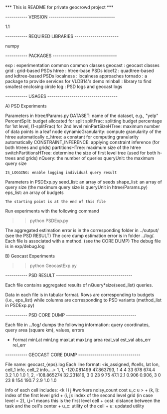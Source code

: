 *** This is README for private geocrowd project ***

----------- VERSION ---------------------------------

1.1

----------- REQUIRED LIBRARIES ----------------------

numpy

----------- PACKAGES --------------------------------

exp
    : experimentation
common
    common classes
geocast
    : geocast classes
grid
    : grid-based PSDs
htree
    : htree-base PSDs
idce12
    : quadtree-based and kdtree-based PSDs
localness
    : localness approaches
tornado
    : a package to provide services for VLDB14's demo
minball
    : library to find smallest enclosing circle
log
    : PSD logs and geocast logs

----------- USAGES -----------------------------------

A) PSD Experiments

Parameters in htree/Params.py
    DATASET: name of the dataset, e.g., "yelp"
    PercentSplit: budget allocated for split
    splitFrac: splitting budget percentage for 1st level, (1-splitFrac) for 2nd level
    minPartSizeHTree: maximum number of data points in a leaf node
    dynamicGranularity: compute granularity of the htree automatically
    c_htree: a constant for computing granularity automatically
    CONSTRAINT_INFERENCE: applying constraint inference (for both htrees and grids)
    partitionsHTree: maximum size of the htree
    switchPartitionsHTree: determine the size of first level tree (used for both h-trees and grids)
    nQuery: the number of queries
    queryUnit: the maximum query size

    IS_LOGGING: enable logging individual query result

Parameters in PSDExp.py
    seed_list: an array of seeds
    shape_list: an array of query size (the maximum query size is queryUnit in htree/Params.py)
    eps_list: an array of budgets

    The starting point is at the end of this file

Run experiments with the following command
>> python PSDExp.py

The aggregated estimation error is in the corresponding folder in ../output/ (see the PSD RESULT)
The core dump estimation error is in folder ../log/. Each file is associated with a method. (see the CORE DUMP)
The debug file is in exp/debug.log

B) Geocast Experiments
>> python GeocastExp.py

----------- PSD RESULT --------------------------------------

Each file contains aggregated results of nQuery*size(seed_list) queries.

Data in each file is in tabular format. Rows are corresponding to budgets (i.e., eps_list) 
while columns are corresponding to PSD variants (method_list in PSDExp.py)

----------- PSD CORE DUMP -----------------------------------

Each file in ../log/ dumps the following information: query coordinates, query area (square km), values,  errors
* Format
minLat    minLng    maxLat    maxLng    area    real_val    est_val    abs_err    rel_err

----------- GEOCAST CORE DUMP -------------------------------

File name: geocast_{eps}.log
Each line format: <is_assigned, #cells, lat lon, cell_1 info, cell_2 info....>
1, 1, -120.081499 47.863793, 1 4 4 33 678 674.4 3.2 1.0 1.0
1, 2, -108.865274 32.231816, 3 0 23 9 75 47.1 2.1 0.906 0.906, 3 0 23 8 154 190.7 2.9 1.0 1.0

Info of each cell includes: <k l i j  #workers noisy_count cost u_c u  >
    + (k, l): index of the first level grid
    + (i, j): index of the second level grid (in case level = 2), i,j=1 means this is the first level cell
    + cost: distance between the task and the cell's center
    + u_c: utility of the cell
    + u: updated utility